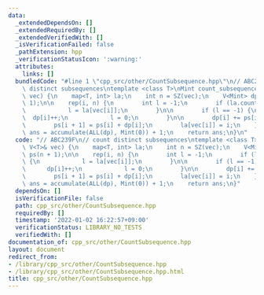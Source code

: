 ```yaml
---
data:
  _extendedDependsOn: []
  _extendedRequiredBy: []
  _extendedVerifiedWith: []
  _isVerificationFailed: false
  _pathExtension: hpp
  _verificationStatusIcon: ':warning:'
  attributes:
    links: []
  bundledCode: "#line 1 \"cpp_src/other/CountSubsequence.hpp\"\n// ABC239F\n// count\
    \ distinct subsequences\ntemplate <class T>\nMint count_subsequence(const V<T>&\
    \ vec) {\n    map<T, int> la;\n    int n = SZ(vec);\n    V<Mint> dp(n), ps(n +\
    \ 1);\n\n    rep(i, n) {\n        int l = -1;\n        if (la.count(vec[i])) {\n\
    \            l = la[vec[i]];\n        }\n\n        if (l == -1) {\n          \
    \  dp[i]++;\n            l = 0;\n        }\n\n        dp[i] += ps[i] - ps[l];\n\
    \        ps[i + 1] = ps[i] + dp[i];\n        la[vec[i]] = i;\n    }\n\n    Mint\
    \ ans = accumulate(ALL(dp), Mint(0)) + 1;\n    return ans;\n}\n"
  code: "// ABC239F\n// count distinct subsequences\ntemplate <class T>\nMint count_subsequence(const\
    \ V<T>& vec) {\n    map<T, int> la;\n    int n = SZ(vec);\n    V<Mint> dp(n),\
    \ ps(n + 1);\n\n    rep(i, n) {\n        int l = -1;\n        if (la.count(vec[i]))\
    \ {\n            l = la[vec[i]];\n        }\n\n        if (l == -1) {\n      \
    \      dp[i]++;\n            l = 0;\n        }\n\n        dp[i] += ps[i] - ps[l];\n\
    \        ps[i + 1] = ps[i] + dp[i];\n        la[vec[i]] = i;\n    }\n\n    Mint\
    \ ans = accumulate(ALL(dp), Mint(0)) + 1;\n    return ans;\n}"
  dependsOn: []
  isVerificationFile: false
  path: cpp_src/other/CountSubsequence.hpp
  requiredBy: []
  timestamp: '2022-01-02 16:22:57+09:00'
  verificationStatus: LIBRARY_NO_TESTS
  verifiedWith: []
documentation_of: cpp_src/other/CountSubsequence.hpp
layout: document
redirect_from:
- /library/cpp_src/other/CountSubsequence.hpp
- /library/cpp_src/other/CountSubsequence.hpp.html
title: cpp_src/other/CountSubsequence.hpp
---
```

